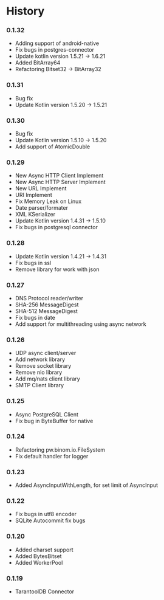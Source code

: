 # History

### 0.1.32
* Adding support of android-native
* Fix bugs in postgres-connector
* Update kotlin version 1.5.21 -> 1.6.21
* Added BitArray64
* Refactoring Bitset32 -> BitArray32

### 0.1.31
* Bug fix
* Update Kotlin version 1.5.20 -> 1.5.21

### 0.1.30

* Bug fix
* Update Kotlin version 1.5.10 -> 1.5.20
* Add support of AtomicDouble

### 0.1.29

* New Async HTTP Client Implement
* New Async HTTP Server Implement
* New URL Implement
* URI Implement
* Fix Memory Leak on Linux
* Date parser/formater
* XML KSerializer
* Update Kotlin version 1.4.31 -> 1.5.10
* Fix bugs in postgresql connector

### 0.1.28

* Update Kotlin version 1.4.21 -> 1.4.31
* Fix bugs in ssl
* Remove library for work with json

### 0.1.27

* DNS Protocol reader/writer
* SHA-256 MessageDigest
* SHA-512 MessageDigest
* Fix bugs in date
* Add support for multithreading using async network

### 0.1.26

* UDP async client/server
* Add network library
* Remove socket library
* Remove nio library
* Add mq/nats client library
* SMTP Client library

### 0.1.25

* Async PostgreSQL Client
* Fix bug in ByteBuffer for native

### 0.1.24

* Refactoring pw.binom.io.FileSystem
* Fix default handler for logger

### 0.1.23

* Added AsyncInputWithLength, for set limit of AsyncInput

### 0.1.22

* Fix bugs in utf8 encoder
* SQLite Autocommit fix bugs

### 0.1.20

* Added charset support
* Added BytesBitset
* Added WorkerPool

### 0.1.19

* TarantoolDB Connector